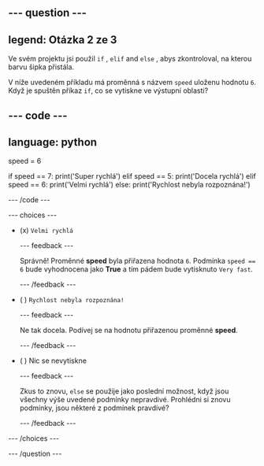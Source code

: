 
--- question ---
---
legend: Otázka 2 ze 3
---

Ve svém projektu jsi použil `if` , `elif` and `else` , abys zkontroloval, na kterou barvu šipka přistála.

V níže uvedeném příkladu má proměnná s názvem `speed` uloženu hodnotu `6`. Když je spuštěn příkaz `if`, co se vytiskne ve výstupní oblasti?

--- code ---
---
language: python
---
speed = 6

if speed == 7: print('Super rychlá') elif speed == 5: print('Docela rychlá') elif speed == 6: print('Velmi rychlá') else: print('Rychlost nebyla rozpoznána!')

--- /code ---

--- choices ---

- (x) `Velmi rychlá`

  --- feedback ---

  Správně! Proměnné **speed** byla přiřazena hodnota `6`. Podmínka `speed == 6` bude vyhodnocena jako **True** a tím pádem bude vytisknuto `Very fast`.

  --- /feedback ---

- ( ) `Rychlost nebyla rozpoznána!`

  --- feedback ---

  Ne tak docela. Podívej se na hodnotu přiřazenou proměnné **speed**.

  --- /feedback ---

- ( ) Nic se nevytiskne

  --- feedback ---

  Zkus to znovu, `else` se použije jako poslední možnost, když jsou všechny výše uvedené podmínky nepravdivé. Prohlédni si znovu podmínky, jsou některé z podmínek pravdivé?

  --- /feedback ---

--- /choices ---

--- /question ---
